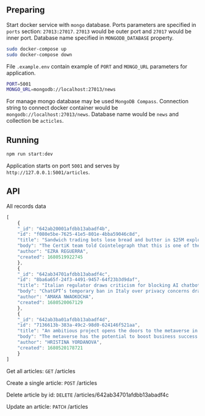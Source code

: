 ## Preparing

Start docker service with `mongo` database. Ports parameters are specified in `ports` section: `27013:27017`. `27013` would be outer port and `27017` would be inner port. Database name specified in `MONGODB_DATABASE` property.
```bash
sudo docker-compose up
sudo docker-compose down
```

File `.example.env` contain example of `PORT` and `MONGO_URL` parameters for application.

```bash
PORT=5001
MONGO_URL=mongodb://localhost:27013/news
```

For manage mongo database may be used `MongoDB Compass`. Connection string to connect docker container would be `mongodb://localhost:27013/news`. Database name would be `news` and collection be `acticles`.

## Running

```bash
npm run start:dev
```

Application starts on port `5001` and serves by `http://127.0.0.1:5001/articles`.

## API

All records data

```javascript
[
    {
    "_id": "642ab20001afdbb13abadf4b",
    "id": "f080e5be-7625-41e5-801e-4bba59046c8d",
    "title": "Sandwich trading bots lose bread and butter in $25M exploit",
    "body": "The CertiK team told Cointelegraph that this is one of the biggest exploits that they’ve seen on MEV bots since September 2022.",
    "author": "EZRA REGUERRA",
    "created": 1680519922745
    },
    {
    "_id": "642ab34701afdbb13abadf4c",
    "id": "8ba6a65f-24f3-4491-9457-64f23b3d9daf",
    "title": "Italian regulator draws criticism for blocking AI chatbot ChatGPT",
    "body": "ChatGPT’s temporary ban in Italy over privacy concerns draws criticism from figures in the tech industry and the country, including expert Ron Moscona and Deputy PM Matteo Salvini.",
    "author": "AMAKA NWAOKOCHA",
    "created": 1680520067129
    },
    {
    "_id": "642ab3ba01afdbb13abadf4d",
    "id": "7136613b-383a-49c2-98d0-624146f521aa",
    "title": "An ambitious project opens the doors to the metaverse in the heart of Dubai",
    "body": "The metaverse has the potential to boost business success when engaging with customers.",
    "author": "HRISTINA YORDANOVA",
    "created": 1680520178721
    }
]
```

Get all articles: `GET` /articles

Create a single article: `POST` /articles

Delete article by id: `DELETE` /articles/642ab34701afdbb13abadf4c

Update an article: `PATCH` /articles
